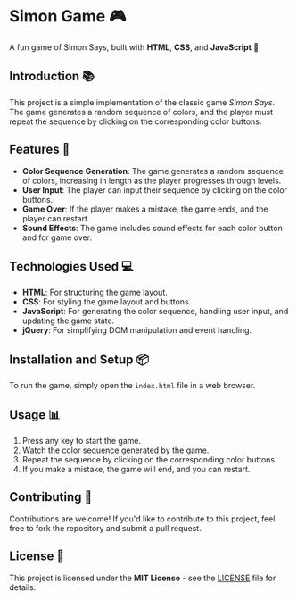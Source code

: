 # Simon Game 🎮  
A fun game of Simon Says, built with **HTML**, **CSS**, and **JavaScript** 🤖  

## Introduction 📚  
This project is a simple implementation of the classic game *Simon Says*. The game generates a random sequence of colors, and the player must repeat the sequence by clicking on the corresponding color buttons.

## Features 🎉  
- **Color Sequence Generation**: The game generates a random sequence of colors, increasing in length as the player progresses through levels.  
- **User Input**: The player can input their sequence by clicking on the color buttons.  
- **Game Over**: If the player makes a mistake, the game ends, and the player can restart.  
- **Sound Effects**: The game includes sound effects for each color button and for game over.  

## Technologies Used 💻  
- **HTML**: For structuring the game layout.  
- **CSS**: For styling the game layout and buttons.  
- **JavaScript**: For generating the color sequence, handling user input, and updating the game state.  
- **jQuery**: For simplifying DOM manipulation and event handling.  

## Installation and Setup 📦  
To run the game, simply open the `index.html` file in a web browser.  

## Usage 📊  
1. Press any key to start the game.  
2. Watch the color sequence generated by the game.  
3. Repeat the sequence by clicking on the corresponding color buttons.  
4. If you make a mistake, the game will end, and you can restart.  

## Contributing 🤝  
Contributions are welcome! If you'd like to contribute to this project, feel free to fork the repository and submit a pull request.  

## License 📜  
This project is licensed under the **MIT License** - see the [LICENSE](LICENSE) file for details.  